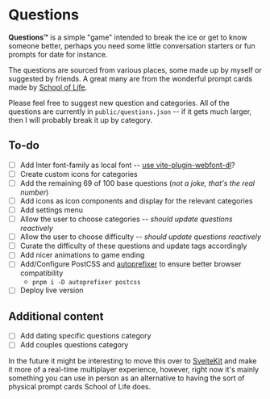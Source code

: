 # Questions
 **Questions™** is a simple "game" intended to break the ice or get to know someone better, perhaps you need some little conversation starters or fun prompts for date for instance.

 The questions are sourced from various places, some made up by myself or suggested by friends.
 A great many are from the wonderful prompt cards made by [School of Life](https://www.theschooloflife.com/).

 Please feel free to suggest new question and categories. All of the questions are currently in `public/questions.json` -- if it gets much larger, then I will probably break it up by category.


## To-do
- [ ] Add Inter font-family as local font -- [use vite-plugin-webfont-dl](https://github.com/feat-agency/vite-plugin-webfont-dl)?
- [ ] Create custom icons for categories
- [ ] Add the remaining 69 of 100 base questions (*not a joke, that's the real number*)
- [ ] Add icons as icon components and display for the relevant categories
- [ ] Add settings menu
- [ ] Allow the user to choose categories -- *should update questions reactively*
- [ ] Allow the user to choose difficulty -- *should update questions reactively*
- [ ] Curate the difficulty of these questions and update tags accordingly
- [ ] Add nicer animations to game ending
- [ ] Add/Configure PostCSS and [autoprefixer](https://www.npmjs.com/package/autoprefixer) to ensure better browser compatibility
    - `pnpm i -D autoprefixer postcss`
- [ ] Deploy live version

## Additional content
- [ ] Add dating specific questions category
- [ ] Add couples questions category

In the future it might be interesting to move this over to [SvelteKit](https://kit.svelte.dev/) and make it more of a real-time multiplayer experience, however, right now it's mainly something you can use in person as an alternative to having the sort of physical prompt cards School of Life does.